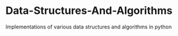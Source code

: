# Data-Structures-And-Algorithms

Implementations of various data structures and algorithms in python
